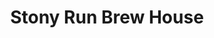 ---
layout: '../../../layouts/Restaurant.astro'
title: Stony Run Brew House
lng: -76.6518121
lat: 39.9830258
color: 'var(--brewery)'
type: brewery
address: 3605 E Market St, York, PA 17402
rating: 4
tags: 
  - brewery
  - craft beers
  - pub food
---